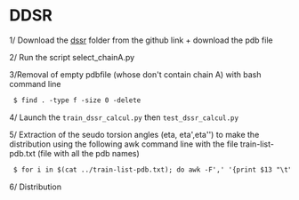 # DDSR 


1/ Download the [dssr](https://github.com/EvryRNA/rna_angles_prediction_dssr/tree/main) folder from the github link + download the pdb file

2/ Run the script select_chainA.py

3/Removal of empty pdbfile (whose don't contain chain A) with bash command line

 ```markdown
  $ find . -type f -size 0 -delete
  ```


4/ Launch the  `train_dssr_calcul.py` then `test_dssr_calcul.py`

5/ Extraction of the seudo torsion angles (eta, eta',eta'') to make the distribution using the following awk command line with the file train-list-pdb.txt (file with all the pdb names)

 ```markdown
  $ for i in $(cat ../train-list-pdb.txt); do awk -F',' '{print $13 "\t" $15 "\t" $17}' $i-res.txt > $i-all_eta.txt;done;
  ```
6/ Distribution




 

